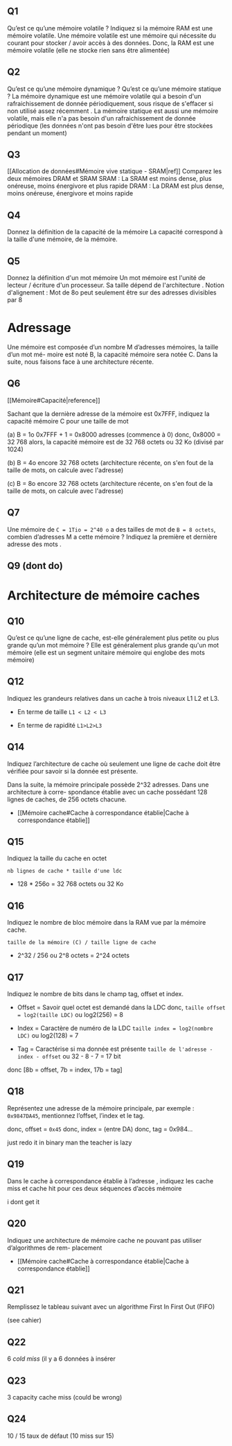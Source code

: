 
## Q1

 Qu’est ce qu’une mémoire volatile ? Indiquez si la mémoire RAM est une mémoire volatile.
	Une mémoire volatile est une mémoire qui nécessite du courant pour stocker / avoir accès à des données. Donc, la RAM est une mémoire volatile (elle ne stocke rien sans être alimentée)

## Q2

Qu’est ce qu’une mémoire dynamique ? Qu’est ce qu’une mémoire statique ?
	La mémoire dynamique est une mémoire volatile qui a besoin d'un rafraichissement de donnée périodiquement, sous risque de s'effacer si non utilisé assez récemment
	.
	La mémoire statique est aussi une mémoire volatile, mais elle n'a pas besoin d'un rafraichissement de donnée périodique (les données n'ont pas besoin d'être lues pour être stockées pendant un moment)

## Q3
[[Allocation de données#Mémoire vive statique - SRAM|ref]]
Comparez les deux mémoires DRAM et SRAM
	SRAM : La SRAM est moins dense, plus onéreuse, moins énergivore et plus rapide
	DRAM : La DRAM est plus dense, moins onéreuse, énergivore et moins rapide

## Q4

Donnez la définition de la capacité de la mémoire
	La capacité correspond à la taille d'une mémoire, de la mémoire. 

## Q5

Donnez la définition d'un mot mémoire
	Un mot mémoire est l'unité de lecteur / écriture d'un processeur. Sa taille dépend de l'architecture
	.
	Notion d'alignement : Mot de 8o peut seulement être sur des adresses divisibles par 8

# Adressage

Une mémoire est composée d’un nombre M d’adresses mémoires, la taille d’un mot mé-
moire est noté B, la capacité mémoire sera notée C. Dans la suite, nous faisons face à une
architecture récente.

## Q6

[[Mémoire#Capacité|reference]]

Sachant que la dernière adresse de la mémoire est 0x7FFF, indiquez la capacité mémoire C
pour une taille de mot

(a) B = 1o
	0x7FFF + 1 = 0x8000 adresses (commence à 0)
	donc, 0x8000 = 32 768
	alors, la capacité mémoire est de 32 768 octets ou 32 Ko (divisé par 1024)

(b) B = 4o
	encore 32 768 octets (architecture récente, on s'en fout de la taille de mots, on calcule avec l'adresse)

(c) B = 8o
	encore 32 768 octets (architecture récente, on s'en fout de la taille de mots, on calcule avec l'adresse)

## Q7

Une mémoire de `C = 1Tio = 2^40 o` a des tailles de mot de `B = 8 octets`, combien d’adresses
M a cette mémoire ? Indiquez la première et dernière adresse des mots
	.

## Q9 (dont do)


# Architecture de mémoire caches

## Q10
Qu’est ce qu’une ligne de cache, est-elle généralement plus petite ou plus grande qu’un mot
mémoire ?
	 Elle est généralement plus grande qu'un mot mémoire (elle est un segment unitaire mémoire qui englobe des mots mémoire)


## Q12

Indiquez les grandeurs relatives dans un cache à trois niveaux L1 L2 et L3.

-  En terme de taille
	`L1 < L2 < L3`

-  En terme de rapidité
	`L1>L2>L3`

## Q14

Indiquez l’architecture de cache où seulement une ligne de cache doit être vérifiée pour
savoir si la donnée est présente.

Dans la suite, la mémoire principale possède 2^32 adresses. Dans une architecture à corre-
spondance établie avec un cache possédant 128 lignes de caches, de 256 octets chacune.

-  [[Mémoire cache#Cache à correspondance établie|Cache à correspondance établie]]
## Q15

Indiquez la taille du cache en octet

`nb lignes de cache * taille d'une ldc`

-  128 * 256o = 32 768 octets ou 32 Ko
## Q16

Indiquez le nombre de bloc mémoire dans la RAM vue par la mémoire cache.

`taille de la mémoire (C) / taille ligne de cache`

-  2^32 / 256 ou 2^8 octets = 2^24 octets

## Q17

Indiquez le nombre de bits dans le champ tag, offset et index.

-  Offset = Savoir quel octet est demandé dans la LDC
	donc, `taille offset = log2(taille LDC)` ou log2(256) = 8

-  Index = Caractère de numéro de la LDC
	`taille index = log2(nombre LDC)` ou log2(128) = 7

-  Tag = Caractérise si ma donnée est présente
	`taille de l'adresse - index - offset` ou 32 - 8 - 7 = 17 bit

donc [8b = offset, 7b = index, 17b = tag]

## Q18 

Représentez une adresse de la mémoire principale, par exemple : `0x9847DA45`, mentionnez
l’offset, l’index et le tag.


donc, offset = `0x45`
donc, index =  (entre DA)
donc, tag = 0x984...

just redo it in binary man the teacher is lazy

## Q19

Dans le cache à correspondance établie à l’adresse , indiquez les cache miss et cache
hit pour ces deux séquences d’accès mémoire

i dont get it

## Q20

Indiquez une architecture de mémoire cache ne pouvant pas utiliser d’algorithmes de rem-
placement

-  [[Mémoire cache#Cache à correspondance établie|Cache à correspondance établie]]

## Q21 

Remplissez le tableau suivant avec un algorithme First In First Out (FIFO)

(see cahier)

## Q22

6 *cold miss* (il y a 6 données à insérer

## Q23

3 capacity cache miss (could be wrong)

## Q24

10 / 15 taux de défaut (10 miss sur 15)